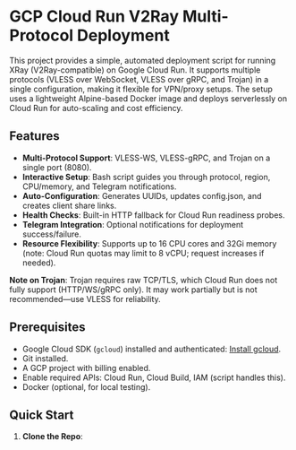 # GCP Cloud Run V2Ray Multi-Protocol Deployment

This project provides a simple, automated deployment script for running XRay (V2Ray-compatible) on Google Cloud Run. It supports multiple protocols (VLESS over WebSocket, VLESS over gRPC, and Trojan) in a single configuration, making it flexible for VPN/proxy setups. The setup uses a lightweight Alpine-based Docker image and deploys serverlessly on Cloud Run for auto-scaling and cost efficiency.

## Features
- **Multi-Protocol Support**: VLESS-WS, VLESS-gRPC, and Trojan on a single port (8080).
- **Interactive Setup**: Bash script guides you through protocol, region, CPU/memory, and Telegram notifications.
- **Auto-Configuration**: Generates UUIDs, updates config.json, and creates client share links.
- **Health Checks**: Built-in HTTP fallback for Cloud Run readiness probes.
- **Telegram Integration**: Optional notifications for deployment success/failure.
- **Resource Flexibility**: Supports up to 16 CPU cores and 32Gi memory (note: Cloud Run quotas may limit to 8 vCPU; request increases if needed).

**Note on Trojan**: Trojan requires raw TCP/TLS, which Cloud Run does not fully support (HTTP/WS/gRPC only). It may work partially but is not recommended—use VLESS for reliability.

## Prerequisites
- Google Cloud SDK (`gcloud`) installed and authenticated: [Install gcloud](https://cloud.google.com/sdk/docs/install).
- Git installed.
- A GCP project with billing enabled.
- Enable required APIs: Cloud Run, Cloud Build, IAM (script handles this).
- Docker (optional, for local testing).

## Quick Start
1. **Clone the Repo**: